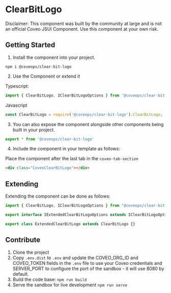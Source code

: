 # ClearBitLogo

Disclaimer: This component was built by the community at large and is not an official Coveo JSUI Component. Use this component at your own risk.

## Getting Started

1. Install the component into your project.

```
npm i @coveops/clear-bit-logo
```

2. Use the Component or extend it

Typescript:

```javascript
import { ClearBitLogo, IClearBitLogoOptions } from '@coveops/clear-bit-logo';
```

Javascript

```javascript
const ClearBitLogo = require('@coveops/clear-bit-logo').ClearBitLogo;
```

3. You can also expose the component alongside other components being built in your project.

```javascript
export * from '@coveops/clear-bit-logo'
```

4. Include the component in your template as follows:

Place the component after the last tab in the `coveo-tab-section`

```html
<div class="CoveoClearBitLogo"></div>
```

## Extending

Extending the component can be done as follows:

```javascript
import { ClearBitLogo, IClearBitLogoOptions } from "@coveops/clear-bit-logo";

export interface IExtendedClearBitLogoOptions extends IClearBitLogoOptions {}

export class ExtendedClearBitLogo extends ClearBitLogo {}
```

## Contribute

1. Clone the project
2. Copy `.env.dist` to `.env` and update the COVEO_ORG_ID and COVEO_TOKEN fields in the `.env` file to use your Coveo credentials and SERVER_PORT to configure the port of the sandbox - it will use 8080 by default.
3. Build the code base: `npm run build`
4. Serve the sandbox for live development `npm run serve`